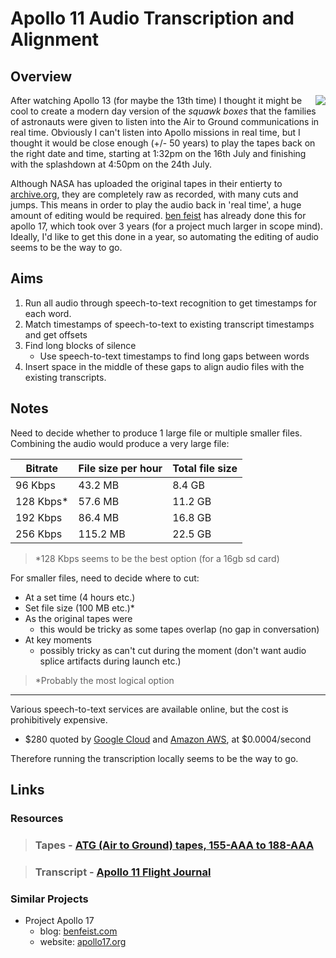 # Apollo 11 Audio Transcription and Alignment
## Overview

<img align="right" src="https://upload.wikimedia.org/wikipedia/commons/thumb/2/27/Apollo_11_insignia.png/238px-Apollo_11_insignia.png">

After watching Apollo 13 (for maybe the 13th time) I thought it might be cool to create a modern day version of the *squawk boxes* that the families of astronauts were given to listen into the Air to Ground communications in real time. Obviously I can't listen into Apollo missions in real time, but I thought it would be close enough (+/- 50 years) to play the tapes back on the right date and time, starting at 1:32pm on the 16th July and finishing with the splashdown at 4:50pm on the 24th July.

Although NASA has uploaded the original tapes in their entierty to [archive.org](https://archive.org/details/Apollo11Audio), they are completely raw as recorded, with many cuts and jumps. This means in order to play the audio back in 'real time', a huge amount of editing would be required.  [ben feist](http://benfeist.com/project-apollo-17/) has already done this for apollo 17, which took over 3 years (for a project much larger in scope mind). Ideally, I'd like to get this done in a year, so automating the editing of audio seems to be the way to go.

## Aims

1. Run all audio through speech-to-text recognition to get timestamps for each word.
2. Match timestamps of speech-to-text to existing transcript timestamps and get offsets
3. Find long blocks of silence
    - Use speech-to-text timestamps to find long gaps between words
4. Insert space in the middle of these gaps to align audio files with the existing transcripts.

## Notes

Need to decide whether to produce 1 large file or multiple smaller files. Combining the audio would produce a very large file:

|Bitrate  |File size per hour|Total file size|
|-------- |------------------|---------------|
|96 Kbps  |43.2 MB           |8.4 GB         |
|128 Kbps*|57.6 MB           |11.2 GB        |
|192 Kbps |86.4 MB           |16.8 GB        |
|256 Kbps |115.2 MB          |22.5 GB        |

> *128 Kbps seems to be the best option (for a 16gb sd card)

For smaller files, need to decide where to cut:
- At a set time (4 hours etc.)
- Set file size (100 MB etc.)*
- As the original tapes were
    - this would be tricky as some tapes overlap (no gap in conversation)
- At key moments
    - possibly tricky as can't cut during the moment (don't want audio splice artifacts during launch etc.)

> *Probably the most logical option

***
Various speech-to-text services are available online, but the cost is prohibitively expensive.

- $280 quoted by [Google Cloud](https://cloud.google.com/speech-to-text/) and [Amazon AWS](https://aws.amazon.com/transcribe/), at $0.0004/second

Therefore running the transcription locally seems to be the way to go.

## Links

### Resources

> ### Tapes - [ATG (Air to Ground) tapes, 155-AAA to 188-AAA](https://archive.org/details/Apollo11Audio)

> ### Transcript - [Apollo 11 Flight Journal](https://history.nasa.gov/afj/ap11fj/index.html)

### Similar Projects
- Project Apollo 17
    - blog:  [benfeist.com](http://benfeist.com/project-apollo-17/)
    - website: [apollo17.org](http://apollo17.org)
